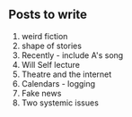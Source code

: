 ## Posts to write

1. weird fiction
2. shape of stories
3. Recently - include A's song
4. Will Self lecture
5. Theatre and the internet
6. Calendars - logging
7. Fake news
8. Two systemic issues
